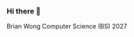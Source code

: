 ### Hi there 👋

<!--
**wong-bria/wong-bria** is a ✨ _special_ ✨ repository because its `README.md` (this file) appears on your GitHub profile.

Here are some ideas to get you started:

- 🔭 I’m currently working on ... a color extraction tool using HTML, CSS, and JavaScript
- 🌱 I’m currently learning ... computer science at Northeastern University
- 👯 I’m looking to collaborate on ...anything
- 💬 Ask me about ... anything
- 📫 How to reach me: ... email or phone
- 😄 Pronouns: ...he/him/his
- ⚡ Fun fact: ... I enjoy playing basketball, chess, and video games.
-->
Brian Wong
Computer Science (BS)
2027
